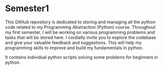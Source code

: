 # Semester1
This GitHub repository is dedicated to storing and managing all the python code related to my Programming Abstraction (Python) course. Throughout my first semester, I will be working on various programming problems and tasks that will be stored here. I cordially invite you to explore the codebase and give your valuable feedback and suggestions. This will help my programming skills to improve and build my fundamentals in python.

It contains individual python scripts solving some problems for beginners in python.

